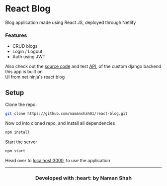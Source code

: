 # React Blog
Blog application made using React JS, deployed through Netlify

### Features
- CRUD blogs
- Login / Logout
- Auth using JWT

Also check out the [source code](https://github.com/namanshah01/django-blog-api/) and test [API](https://djangoblogapi.herokuapp.com/), of the custom django backend this app is built on
<br>UI from net ninja's react blog


## Setup

Clone the repo:
```bash
git clone https://github.com/namanshah01/react-blog.git
```
Now cd into cloned repo, and install all dependencies
```bash
npm install
```
Start the server
```bash
npm start
```
Head over to [localhost:3000](http://localhost:3000/), to use the application

---
<h3 align="center"><b>Developed with :heart: by Naman Shah</b></h3>
